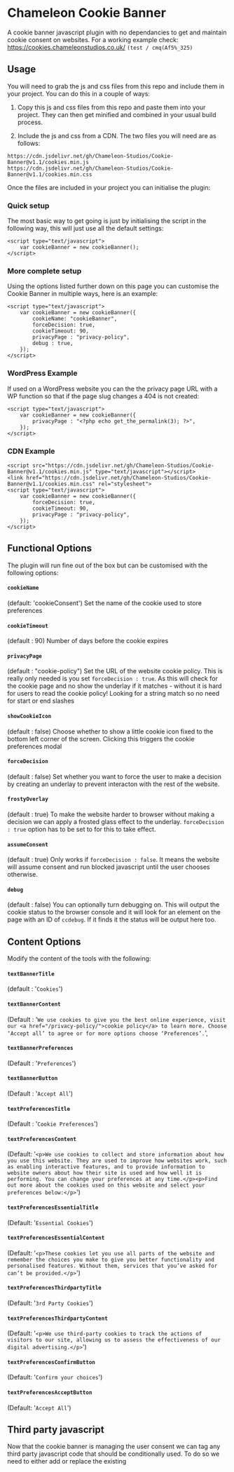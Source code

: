 # Chameleon Cookie Banner
A cookie banner javascript plugin with no dependancies to get and maintain cookie consent on websites. For a working example check: https://cookies.chameleonstudios.co.uk/ ```(test / cmq(Af5%_325)```

## Usage
You will need to grab the js and css files from this repo and include them in your project. You can do this in a couple of ways:

1. Copy this js and css files from this repo and paste them into your project. They can then get minified and combined in your usual build process.

2. Include the js and css from a CDN. The two files you will need are as follows:

```
https://cdn.jsdelivr.net/gh/Chameleon-Studios/Cookie-Banner@v1.1/cookies.min.js
https://cdn.jsdelivr.net/gh/Chameleon-Studios/Cookie-Banner@v1.1/cookies.min.css
```

Once the files are included in your project you can initialise the plugin:

### Quick setup
The most basic way to get going is just by initialising the script in the following way, this will just use all the default settings:
```
<script type="text/javascript">
	var cookieBanner = new cookieBanner();
</script>
```

### More complete setup
Using the options listed further down on this page you can customise the Cookie Banner in multiple ways, here is an example:
```
<script type="text/javascript">
	var cookieBanner = new cookieBanner({
		cookieName: "cookieBanner", 
		forceDecision: true, 
		cookieTimeout: 90, 
		privacyPage : "privacy-policy", 
		debug : true, 
	});
</script>
```

### WordPress Example
If used on a WordPress website you can the the privacy page URL with a WP function so that if the page slug changes a 404 is not created:
```
<script type="text/javascript">
	var cookieBanner = new cookieBanner({
		privacyPage : "<?php echo get_the_permalink(3); ?>", 
	});
</script>
```

### CDN Example
```
<script src="https://cdn.jsdelivr.net/gh/Chameleon-Studios/Cookie-Banner@v1.1/cookies.min.js" type="text/javascript"></script>
<link href="https://cdn.jsdelivr.net/gh/Chameleon-Studios/Cookie-Banner@v1.1/cookies.min.css" rel="stylesheet">
<script type="text/javascript">
	var cookieBanner = new cookieBanner({
		forceDecision: true, 
		cookieTimeout: 90, 
		privacyPage : "privacy-policy", 
	});
</script>
```


## Functional Options
The plugin will run fine out of the box but can be customised with the following options: 

#### ```cookieName```
(default: 'cookieConsent')
Set the name of the cookie used to store preferences

#### ```cookieTimeout```
(default : 90)
Number of days before the cookie expires 

#### ```privacyPage``` 
(default : "cookie-policy")
Set the URL of the website cookie policy. This is really only needed is you set ```forceDecision : true```. As this will check for the cookie page and no show the underlay if it matches - without it is hard for users to read the cookie policy! Looking for a string match so no need for start or end slashes

#### ```showCookieIcon```
(default : false)
Choose whether to show a little cookie icon fixed to the bottom left corner of the screen. Clicking this triggers the cookie preferences modal

#### ```forceDecision```
(default : false)
Set whether you want to force the user to make a decision by creating an underlay to prevent interacton with the rest of the website. 

#### ```frostyOverlay```
(default : true)
To make the website harder to browser without making a decision we can apply a frosted glass effect to the underlay. ```forceDecision : true``` option has to be set to for this to take effect.

#### ```assumeConsent```
(default : true)
Only works if ```forceDecision : false```. It means the website will assume consent and run blocked javascript until the user chooses otherwise.

#### ```debug```
(default : false)
You can optionally turn debugging on. This will output the cookie status to the browser console and it will look for an element on the page with an ID of ```ccdebug```. If it finds it the status will be output here too.

## Content Options
Modify the content of the tools with the following:

#### ```textBannerTitle```
(default : '```Cookies```')

#### ```textBannerContent```
(Default : '```We use cookies to give you the best online experience, visit our <a href="/privacy-policy/">cookie policy</a> to learn more. Choose ‘Accept all’ to agree or for more options choose ‘Preferences’.```',

#### ```textBannerPreferences```
(Default : '```Preferences```')

#### ```textBannerButton```
(Default : '```Accept All```')


#### ```textPreferencesTitle```
(Default : '```Cookie Preferences```')

#### ```textPreferencesContent```
(Default: '```<p>We use cookies to collect and store information about how you use this website. They are used to improve how websites work, such as enabling interactive features, and to provide information to website owners about how their site is used and how well it is performing. You can change your preferences at any time.</p><p>Find out more about the cookies used on this website and select your preferences below:</p>```')

#### ```textPreferencesEssentialTitle```
(Default: '```Essential Cookies```')

#### ```textPreferencesEssentialContent```
(Default: '```<p>These cookies let you use all parts of the website and remember the choices you make to give you better functionality and personalised features. Without them, services that you’ve asked for can’t be provided.</p>```')

#### ```textPreferencesThirdpartyTitle```
(Default: '```3rd Party Cookies```')

#### ```textPreferencesThirdpartyContent```
(Default: '```<p>We use third-party cookies to track the actions of visitors to our site, allowing us to assess the effectiveness of our digital advertising.</p>```')

#### ```textPreferencesConfirmButton```
(Default: '```Confirm your choices```')

#### ```textPreferencesAcceptButton```
(Default: '```Accept All```')

## Third party javascript
Now that the cookie banner is managing the user consent we can tag any third party javascript code that should be conditionally used. To do so we need to either add or replace the existing <script> tag's 'type' attribute with ```type="text/plain"```. See the simple example below for some inline code:

```
<script type="text/plain">
	// Dont run me until you have the users consent
	alert('BOOM');
</script>
```

And for an external script:
	
```
<script async src="https://www.website.com/this-is-a-javascript-file.js" type="text/plain"></script>
```
	
### Google Analytics example
GA4 is a commonly used third party that should be managed by the cookie banner, this is how to achieve this:

```
<!-- Google tag (gtag.js) -->
<script async src="https://www.googletagmanager.com/gtag/js?id=XX-XXXXXX-XX" type="text/plain"></script>
<script type="text/plain">
  window.dataLayer = window.dataLayer || [];
  function gtag(){dataLayer.push(arguments);}
  gtag('js', new Date());
  gtag('config', 'XX-XXXXXX-XX');
</script>
```


